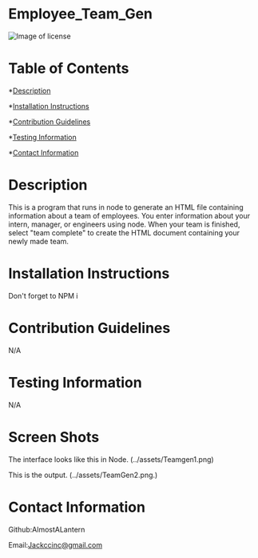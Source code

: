 # Employee_Team_Gen

  ![Image of license](https://img.shields.io/badge/License-MIT-blue)
  # Table of Contents
  *[Description](#description)
  
  *[Installation Instructions](#installationinstructions)
  
  *[Contribution Guidelines](#contributionguidelines)
  
  *[Testing Information](#testinginformation)
  
  *[Contact Information](#contactinformation)


  # Description 
  This is a program that runs in node to generate an HTML file containing information about a team of employees. You enter information about your intern, manager, or engineers using node. When your team is finished, select "team complete" to create the HTML document containing your newly made team. 

  # Installation Instructions
  Don't forget to NPM i 

  # Contribution Guidelines
  N/A

  # Testing Information
  N/A

  # Screen Shots
  The interface looks like this in Node.
  (../assets/Teamgen1.png)

  This is the output.
  (../assets/TeamGen2.png.)

  # Contact Information
  Github:AlmostALantern
 
  Email:Jackccinc@gmail.com




